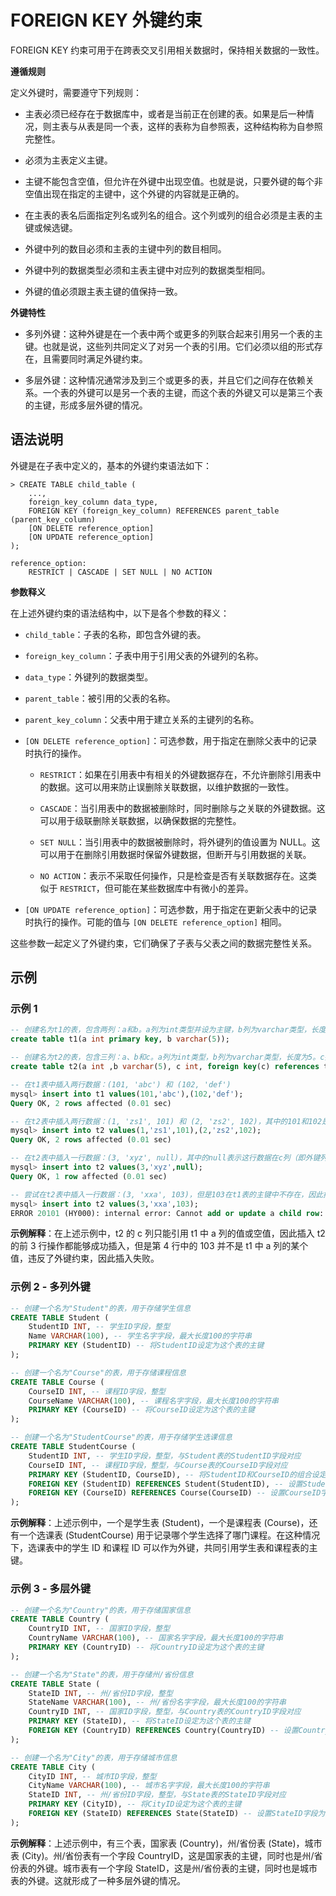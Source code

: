 # FOREIGN KEY 外键约束

FOREIGN KEY 约束可用于在跨表交叉引用相关数据时，保持相关数据的一致性。

**遵循规则**

定义外键时，需要遵守下列规则：

- 主表必须已经存在于数据库中，或者是当前正在创建的表。如果是后一种情况，则主表与从表是同一个表，这样的表称为自参照表，这种结构称为自参照完整性。

- 必须为主表定义主键。

- 主键不能包含空值，但允许在外键中出现空值。也就是说，只要外键的每个非空值出现在指定的主键中，这个外键的内容就是正确的。

- 在主表的表名后面指定列名或列名的组合。这个列或列的组合必须是主表的主键或候选键。

- 外键中列的数目必须和主表的主键中列的数目相同。

- 外键中列的数据类型必须和主表主键中对应列的数据类型相同。

- 外键的值必须跟主表主键的值保持一致。

**外键特性**

- 多列外键：这种外键是在一个表中两个或更多的列联合起来引用另一个表的主键。也就是说，这些列共同定义了对另一个表的引用。它们必须以组的形式存在，且需要同时满足外键约束。

- 多层外键：这种情况通常涉及到三个或更多的表，并且它们之间存在依赖关系。一个表的外键可以是另一个表的主键，而这个表的外键又可以是第三个表的主键，形成多层外键的情况。

## 语法说明

外键是在子表中定义的，基本的外键约束语法如下：

```
> CREATE TABLE child_table (
    ...,
    foreign_key_column data_type,
    FOREIGN KEY (foreign_key_column) REFERENCES parent_table (parent_key_column)
    [ON DELETE reference_option]
    [ON UPDATE reference_option]
);

reference_option:
    RESTRICT | CASCADE | SET NULL | NO ACTION
```

**参数释义**

在上述外键约束的语法结构中，以下是各个参数的释义：

- `child_table`：子表的名称，即包含外键的表。
- `foreign_key_column`：子表中用于引用父表的外键列的名称。
- `data_type`：外键列的数据类型。
- `parent_table`：被引用的父表的名称。
- `parent_key_column`：父表中用于建立关系的主键列的名称。
- `[ON DELETE reference_option]`：可选参数，用于指定在删除父表中的记录时执行的操作。
    + `RESTRICT`：如果在引用表中有相关的外键数据存在，不允许删除引用表中的数据。这可以用来防止误删除关联数据，以维护数据的一致性。

    + `CASCADE`：当引用表中的数据被删除时，同时删除与之关联的外键数据。这可以用于级联删除关联数据，以确保数据的完整性。

    + `SET NULL`：当引用表中的数据被删除时，将外键列的值设置为 NULL。这可以用于在删除引用数据时保留外键数据，但断开与引用数据的关联。

    + `NO ACTION`：表示不采取任何操作，只是检查是否有关联数据存在。这类似于 `RESTRICT`，但可能在某些数据库中有微小的差异。

- `[ON UPDATE reference_option]`：可选参数，用于指定在更新父表中的记录时执行的操作。可能的值与 `[ON DELETE reference_option]` 相同。

这些参数一起定义了外键约束，它们确保了子表与父表之间的数据完整性关系。

## 示例

### 示例 1

```sql
-- 创建名为t1的表，包含两列：a和b。a列为int类型并设为主键，b列为varchar类型，长度为5
create table t1(a int primary key, b varchar(5));

-- 创建名为t2的表，包含三列：a、b和c。a列为int类型，b列为varchar类型，长度为5。c列为int类型，并且被设定为外键，与t1表的a列建立关系
create table t2(a int ,b varchar(5), c int, foreign key(c) references t1(a));

-- 在t1表中插入两行数据：(101, 'abc') 和 (102, 'def')
mysql> insert into t1 values(101,'abc'),(102,'def');
Query OK, 2 rows affected (0.01 sec)

-- 在t2表中插入两行数据：(1, 'zs1', 101) 和 (2, 'zs2', 102)，其中的101和102是t1表的主键
mysql> insert into t2 values(1,'zs1',101),(2,'zs2',102);
Query OK, 2 rows affected (0.01 sec)

-- 在t2表中插入一行数据：(3, 'xyz', null)，其中的null表示这行数据在c列（即外键列）没有关联的主键
mysql> insert into t2 values(3,'xyz',null);
Query OK, 1 row affected (0.01 sec)

-- 尝试在t2表中插入一行数据：(3, 'xxa', 103)，但是103在t1表的主键中不存在，因此插入失败，违反了外键约束
mysql> insert into t2 values(3,'xxa',103);
ERROR 20101 (HY000): internal error: Cannot add or update a child row: a foreign key constraint fails

```

**示例解释**：在上述示例中，t2 的 c 列只能引用 t1 中 a 列的值或空值，因此插入 t2 的前 3 行操作都能够成功插入，但是第 4 行中的 103 并不是 t1 中 a 列的某个值，违反了外键约束，因此插入失败。

### 示例 2 - 多列外键

```sql
-- 创建一个名为"Student"的表，用于存储学生信息
CREATE TABLE Student (
    StudentID INT, -- 学生ID字段，整型
    Name VARCHAR(100), -- 学生名字字段，最大长度100的字符串
    PRIMARY KEY (StudentID) -- 将StudentID设定为这个表的主键
);

-- 创建一个名为"Course"的表，用于存储课程信息
CREATE TABLE Course (
    CourseID INT, -- 课程ID字段，整型
    CourseName VARCHAR(100), -- 课程名字字段，最大长度100的字符串
    PRIMARY KEY (CourseID) -- 将CourseID设定为这个表的主键
);

-- 创建一个名为"StudentCourse"的表，用于存储学生选课信息
CREATE TABLE StudentCourse (
    StudentID INT, -- 学生ID字段，整型，与Student表的StudentID字段对应
    CourseID INT, -- 课程ID字段，整型，与Course表的CourseID字段对应
    PRIMARY KEY (StudentID, CourseID), -- 将StudentID和CourseID的组合设定为这个表的主键
    FOREIGN KEY (StudentID) REFERENCES Student(StudentID), -- 设置StudentID字段为外键，引用Student表的StudentID字段
    FOREIGN KEY (CourseID) REFERENCES Course(CourseID) -- 设置CourseID字段为外键，引用Course表的CourseID字段
);
```

**示例解释**：上述示例中，一个是学生表 (Student)，一个是课程表 (Course)，还有一个选课表 (StudentCourse) 用于记录哪个学生选择了哪门课程。在这种情况下，选课表中的学生 ID 和课程 ID 可以作为外键，共同引用学生表和课程表的主键。

### 示例 3 - 多层外键

```sql
-- 创建一个名为"Country"的表，用于存储国家信息
CREATE TABLE Country (
    CountryID INT, -- 国家ID字段，整型
    CountryName VARCHAR(100), -- 国家名字字段，最大长度100的字符串
    PRIMARY KEY (CountryID) -- 将CountryID设定为这个表的主键
);

-- 创建一个名为"State"的表，用于存储州/省份信息
CREATE TABLE State (
    StateID INT, -- 州/省份ID字段，整型
    StateName VARCHAR(100), -- 州/省份名字字段，最大长度100的字符串
    CountryID INT, -- 国家ID字段，整型，与Country表的CountryID字段对应
    PRIMARY KEY (StateID), -- 将StateID设定为这个表的主键
    FOREIGN KEY (CountryID) REFERENCES Country(CountryID) -- 设置CountryID字段为外键，引用Country表的CountryID字段
);

-- 创建一个名为"City"的表，用于存储城市信息
CREATE TABLE City (
    CityID INT, -- 城市ID字段，整型
    CityName VARCHAR(100), -- 城市名字字段，最大长度100的字符串
    StateID INT, -- 州/省份ID字段，整型，与State表的StateID字段对应
    PRIMARY KEY (CityID), -- 将CityID设定为这个表的主键
    FOREIGN KEY (StateID) REFERENCES State(StateID) -- 设置StateID字段为外键，引用State表的StateID字段
);
```

**示例解释**：上述示例中，有三个表，国家表 (Country)，州/省份表 (State)，城市表 (City)。州/省份表有一个字段 CountryID，这是国家表的主键，同时也是州/省份表的外键。城市表有一个字段 StateID，这是州/省份表的主键，同时也是城市表的外键。这就形成了一种多层外键的情况。
